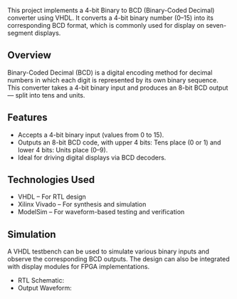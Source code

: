 This project implements a 4-bit Binary to BCD (Binary-Coded Decimal) converter using VHDL. It converts a 4-bit binary number (0–15) into its corresponding BCD format, which is commonly used for display on seven-segment displays.

## Overview
Binary-Coded Decimal (BCD) is a digital encoding method for decimal numbers in which each digit is represented by its own binary sequence. This converter takes a 4-bit binary input and produces an 8-bit BCD output — split into tens and units.

## Features
- Accepts a 4-bit binary input (values from 0 to 15).
- Outputs an 8-bit BCD code, with upper 4 bits: Tens place (0 or 1) and lower 4 bits: Units place (0–9).
- Ideal for driving digital displays via BCD decoders.

## Technologies Used
- VHDL – For RTL design
- Xilinx Vivado – For synthesis and simulation
- ModelSim – For waveform-based testing and verification

## Simulation
A VHDL testbench can be used to simulate various binary inputs and observe the corresponding BCD outputs. The design can also be integrated with display modules for FPGA implementations.
- RTL Schematic:
- Output Waveform: 
